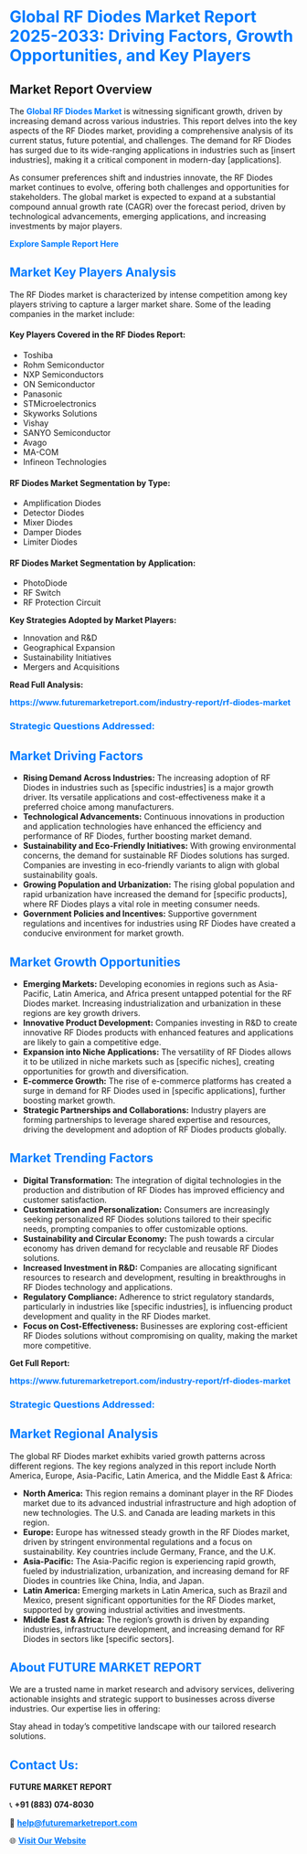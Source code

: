 <h1 style="color: #007BFF;">Global RF Diodes Market Report 2025-2033: Driving Factors, Growth Opportunities, and Key Players</h1>

<section id="overview">
<h2>Market Report Overview</h2>
<p>The <a href="https://www.futuremarketreport.com/industry-report/rf-diodes-market" style="color: #007BFF; text-decoration: none;"><strong>Global RF Diodes Market</strong></a> is witnessing significant growth, driven by increasing demand across various industries. This report delves into the key aspects of the RF Diodes market, providing a comprehensive analysis of its current status, future potential, and challenges. The demand for RF Diodes has surged due to its wide-ranging applications in industries such as [insert industries], making it a critical component in modern-day [applications].</p>
<p>As consumer preferences shift and industries innovate, the RF Diodes market continues to evolve, offering both challenges and opportunities for stakeholders. The global market is expected to expand at a substantial compound annual growth rate (CAGR) over the forecast period, driven by technological advancements, emerging applications, and increasing investments by major players.</p>
</section>

<section id="overview">
<p><a href="https://www.futuremarketreport.com/request-sample/reportId=81873" style="color: #007BFF; text-decoration: none;"><strong>Explore Sample Report Here</strong></a></p>
</section>

<section id="key-players">
<h2 style="color: #007BFF;">Market Key Players Analysis</h2>
<p>The RF Diodes market is characterized by intense competition among key players striving to capture a larger market share. Some of the leading companies in the market include:</p>
<h4>Key Players Covered in the RF Diodes Report:</h4>
<ul><li>Toshiba</li><li>Rohm Semiconductor</li><li>NXP Semiconductors</li><li>ON Semiconductor</li><li>Panasonic</li><li>STMicroelectronics</li><li>Skyworks Solutions</li><li>Vishay</li><li>SANYO Semiconductor</li><li>Avago</li><li>MA-COM</li><li>Infineon Technologies</li></ul>
<h4>RF Diodes Market Segmentation by Type:</h4>
<ul><li>Amplification Diodes</li><li>Detector Diodes</li><li>Mixer Diodes</li><li>Damper Diodes</li><li>Limiter Diodes</li></ul>

<h4>RF Diodes Market Segmentation by Application:</h4>
<ul><li>PhotoDiode</li><li>RF Switch</li><li>RF Protection Circuit</li></ul>
<p><strong>Key Strategies Adopted by Market Players:</strong></p>
<ul>
<li>Innovation and R&D</li>
<li>Geographical Expansion</li>
<li>Sustainability Initiatives</li>
<li>Mergers and Acquisitions</li>
</ul>
</section>

<section>
<p><strong>Read Full Analysis: </strong></p><a href="https://www.futuremarketreport.com/industry-report/rf-diodes-market" style="color: #007BFF; text-decoration: none;"><strong>https://www.futuremarketreport.com/industry-report/rf-diodes-market</strong></a>
<h3 style="color: #007BFF;">Strategic Questions Addressed:</h3>
</section>

<section id="driving-factors">
<h2 style="color: #007BFF;">Market Driving Factors</h2>
<ul>
<li><strong>Rising Demand Across Industries:</strong> The increasing adoption of RF Diodes in industries such as [specific industries] is a major growth driver. Its versatile applications and cost-effectiveness make it a preferred choice among manufacturers.</li>
<li><strong>Technological Advancements:</strong> Continuous innovations in production and application technologies have enhanced the efficiency and performance of RF Diodes, further boosting market demand.</li>
<li><strong>Sustainability and Eco-Friendly Initiatives:</strong> With growing environmental concerns, the demand for sustainable RF Diodes solutions has surged. Companies are investing in eco-friendly variants to align with global sustainability goals.</li>
<li><strong>Growing Population and Urbanization:</strong> The rising global population and rapid urbanization have increased the demand for [specific products], where RF Diodes plays a vital role in meeting consumer needs.</li>
<li><strong>Government Policies and Incentives:</strong> Supportive government regulations and incentives for industries using RF Diodes have created a conducive environment for market growth.</li>
</ul>
</section>

<section id="growth-opportunities">
<h2 style="color: #007BFF;">Market Growth Opportunities</h2>
<ul>
<li><strong>Emerging Markets:</strong> Developing economies in regions such as Asia-Pacific, Latin America, and Africa present untapped potential for the RF Diodes market. Increasing industrialization and urbanization in these regions are key growth drivers.</li>
<li><strong>Innovative Product Development:</strong> Companies investing in R&D to create innovative RF Diodes products with enhanced features and applications are likely to gain a competitive edge.</li>
<li><strong>Expansion into Niche Applications:</strong> The versatility of RF Diodes allows it to be utilized in niche markets such as [specific niches], creating opportunities for growth and diversification.</li>
<li><strong>E-commerce Growth:</strong> The rise of e-commerce platforms has created a surge in demand for RF Diodes used in [specific applications], further boosting market growth.</li>
<li><strong>Strategic Partnerships and Collaborations:</strong> Industry players are forming partnerships to leverage shared expertise and resources, driving the development and adoption of RF Diodes products globally.</li>
</ul>
</section>

<section id="trending-factors">
<h2 style="color: #007BFF;">Market Trending Factors</h2>
<ul>
<li><strong>Digital Transformation:</strong> The integration of digital technologies in the production and distribution of RF Diodes has improved efficiency and customer satisfaction.</li>
<li><strong>Customization and Personalization:</strong> Consumers are increasingly seeking personalized RF Diodes solutions tailored to their specific needs, prompting companies to offer customizable options.</li>
<li><strong>Sustainability and Circular Economy:</strong> The push towards a circular economy has driven demand for recyclable and reusable RF Diodes solutions.</li>
<li><strong>Increased Investment in R&D:</strong> Companies are allocating significant resources to research and development, resulting in breakthroughs in RF Diodes technology and applications.</li>
<li><strong>Regulatory Compliance:</strong> Adherence to strict regulatory standards, particularly in industries like [specific industries], is influencing product development and quality in the RF Diodes market.</li>
<li><strong>Focus on Cost-Effectiveness:</strong> Businesses are exploring cost-efficient RF Diodes solutions without compromising on quality, making the market more competitive.</li>
</ul>
</section>

<section>
<p><strong>Get Full Report: </strong></p><a href="https://www.futuremarketreport.com/industry-report/rf-diodes-market" style="color: #007BFF; text-decoration: none;"><strong>https://www.futuremarketreport.com/industry-report/rf-diodes-market</strong></a>
<h3 style="color: #007BFF;">Strategic Questions Addressed:</h3>
</section>


<section id="regional-analysis">
<h2 style="color: #007BFF;">Market Regional Analysis</h2>
<p>The global RF Diodes market exhibits varied growth patterns across different regions. The key regions analyzed in this report include North America, Europe, Asia-Pacific, Latin America, and the Middle East & Africa:</p>
<ul>
<li><strong>North America:</strong> This region remains a dominant player in the RF Diodes market due to its advanced industrial infrastructure and high adoption of new technologies. The U.S. and Canada are leading markets in this region.</li>
<li><strong>Europe:</strong> Europe has witnessed steady growth in the RF Diodes market, driven by stringent environmental regulations and a focus on sustainability. Key countries include Germany, France, and the U.K.</li>
<li><strong>Asia-Pacific:</strong> The Asia-Pacific region is experiencing rapid growth, fueled by industrialization, urbanization, and increasing demand for RF Diodes in countries like China, India, and Japan.</li>
<li><strong>Latin America:</strong> Emerging markets in Latin America, such as Brazil and Mexico, present significant opportunities for the RF Diodes market, supported by growing industrial activities and investments.</li>
<li><strong>Middle East & Africa:</strong> The region’s growth is driven by expanding industries, infrastructure development, and increasing demand for RF Diodes in sectors like [specific sectors].</li>
</ul>
</section>

<footer>
<h2 style="color: #007BFF;">About FUTURE MARKET REPORT</h2>
<p>We are a trusted name in market research and advisory services, delivering actionable insights and strategic support to businesses across diverse industries. Our expertise lies in offering:</p>

<p>Stay ahead in today’s competitive landscape with our tailored research solutions.</p>

<h2 style="color: #007BFF;">Contact Us:</h2>
<p><strong>FUTURE MARKET REPORT</strong></p>
<p>📞 <strong>+91 (883) 074-8030</strong></p>
<p>📧 <strong><a href="mailto:help@futuremarketreport.com" style="color: #007BFF;">help@futuremarketreport.com</a></strong></p>
<p>🌐 <strong><a href="https://www.futuremarketreport.com/" style="color: #007BFF;">Visit Our Website</a></strong></p>
</footer>